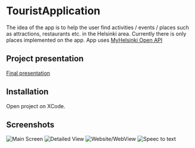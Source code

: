 # TouristApplication

The idea of the app is to help the user find activities / events / places such as attractions, restaurants etc. in the Helsinki area. Currently there is only places implemented on the app.
App uses [MyHelsinki Open API](http://open-api.myhelsinki.fi/)

## Project presentation
[Final presentation](https://docs.google.com/presentation/d/1QWmEu2ADGbOSXVrKEDIoZwgqpMdlvNas1v8h24Ry4jk/edit?usp=sharing)

## Installation
Open project on XCode.
## Screenshots

![Main Screen](https://drive.google.com/uc?export=view&id=1YHgq8E6twGqhaY0PFJ6MqqxuDcXdhJZi)
![Detailed View](https://drive.google.com/uc?export=view&id=17P1i3Ki1ETnRERCC7B_ZdZfZjv78taVd)
![Website/WebView](https://drive.google.com/uc?export=view&id=18I9r-LTmYagkZ96GVQdJgOXwlsoa9Q-i)
![Speec to text](https://drive.google.com/uc?export=view&id=11I-nMoJKZV-hOhE1cOkO-HD1faiMSLpt)
